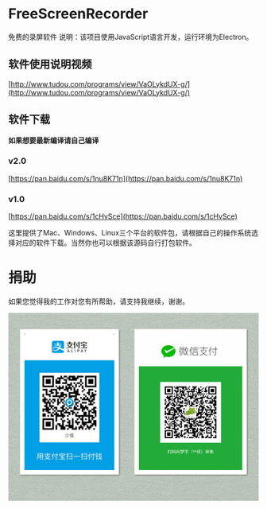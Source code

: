# FreeScreenRecorder
免费的录屏软件
说明：该项目使用JavaScript语言开发，运行环境为Electron。

## 软件使用说明视频

[http://www.tudou.com/programs/view/VaOLykdUX-g/](http://www.tudou.com/programs/view/VaOLykdUX-g/)

## 软件下载

**如果想要最新编译请自己编译**

### v2.0
[https://pan.baidu.com/s/1nu8K71n](https://pan.baidu.com/s/1nu8K71n)

### v1.0
[https://pan.baidu.com/s/1cHvSce](https://pan.baidu.com/s/1cHvSce)

这里提供了Mac、Windows、Linux三个平台的软件包，请根据自己的操作系统选择对应的软件下载。当然你也可以根据该源码自行打包软件。  


# 捐助

如果您觉得我的工作对您有所帮助，请支持我继续，谢谢。   

![捐助](photos/donate.jpg)